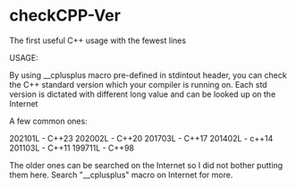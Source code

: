# checkCPP-Ver


The first useful C++ usage with the fewest lines 

USAGE:

By using __cplusplus macro pre-defined in stdintout header, you can check the C++ standard version which your compiler is running on.
Each std version is dictated with different long value and can be looked up on the Internet

A few common ones:

202101L - C++23
202002L - C++20
201703L - C++17
201402L - c++14
201103L - C++11
199711L - C++98

The older ones can be searched on the Internet so I did not bother putting them here. Search "__cplusplus" macro on Internet for more.
